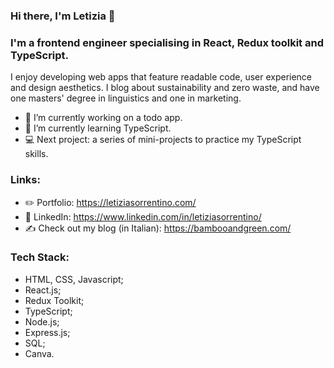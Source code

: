 ### Hi there, I'm Letizia 👋

<!--
**letizia-sorrentino/letizia-sorrentino** is a ✨ _special_ ✨ repository because its `README.md` (this file) appears on your GitHub profile.
-->

### I'm a frontend engineer specialising in React, Redux toolkit and TypeScript.

I enjoy developing web apps that feature readable code, user experience and design aesthetics. I blog about sustainability and zero waste, and have one masters' degree in linguistics and one in marketing.

- 🔭 I’m currently working on a todo app.
- 🌱 I’m currently learning TypeScript.
- 💻 Next project: a series of mini-projects to practice my TypeScript skills.

### Links:
- ✏️ Portfolio: https://letiziasorrentino.com/ 
- 💼 LinkedIn: https://www.linkedin.com/in/letiziasorrentino/
- ✍ Check out my blog (in Italian): https://bambooandgreen.com/

### Tech Stack:
- HTML, CSS, Javascript;
- React.js;
- Redux Toolkit;
- TypeScript;
- Node.js;
- Express.js;
- SQL;
- Canva.
